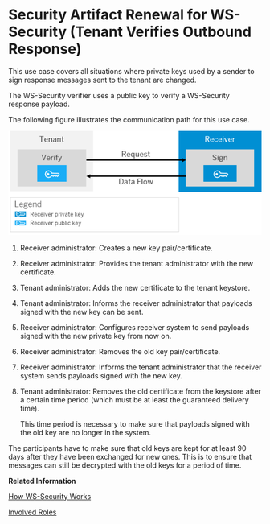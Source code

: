 <!-- loio289b653631d241d88fc3344be384f3ba -->

# Security Artifact Renewal for WS-Security \(Tenant Verifies Outbound Response\)

This use case covers all situations where private keys used by a sender to sign response messages sent to the tenant are changed.

The WS-Security verifier uses a public key to verify a WS-Security response payload.

The following figure illustrates the communication path for this use case.

 ![](images/SAP_HCI_Security_Renewal_-_WS_Security_Outbound_Response_Verify_516df31.png) 

1.  Receiver administrator: Creates a new key pair/certificate.
2.  Receiver administrator: Provides the tenant administrator with the new certificate.
3.  Tenant administrator: Adds the new certificate to the tenant keystore.
4.  Tenant administrator: Informs the receiver administrator that payloads signed with the new key can be sent.
5.  Receiver administrator: Configures receiver system to send payloads signed with the new private key from now on.
6.  Receiver administrator: Removes the old key pair/certificate.
7.  Receiver administrator: Informs the tenant administrator that the receiver system sends payloads signed with the new key.
8.  Tenant administrator: Removes the old certificate from the keystore after a certain time period \(which must be at least the guaranteed delivery time\).

    This time period is necessary to make sure that payloads signed with the old key are no longer in the system.


The participants have to make sure that old keys are kept for at least 90 days after they have been exchanged for new ones. This is to ensure that messages can still be decrypted with the old keys for a period of time.

**Related Information**  


[How WS-Security Works](how-ws-security-works-2f9a038.md "Messages can be protected according to the WS-Security standard.")

[Involved Roles](involved-roles-3968091.md "The security artifact renewal process requires that different persons perform a sequence of steps in a coordinated way on each side of the communication. The exact sequence depends on the kind of security material which is renewed and on the use case.")

